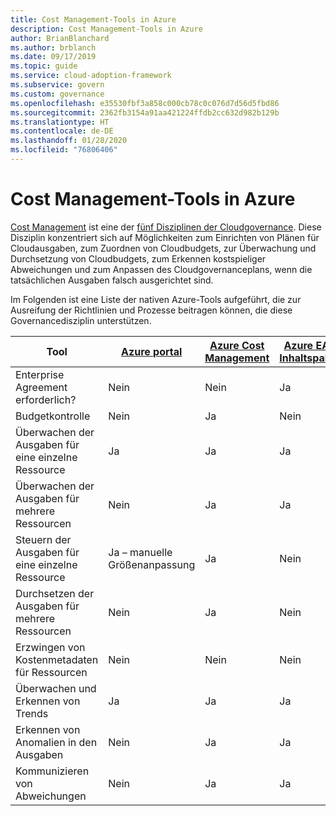 ```yaml
---
title: Cost Management-Tools in Azure
description: Cost Management-Tools in Azure
author: BrianBlanchard
ms.author: brblanch
ms.date: 09/17/2019
ms.topic: guide
ms.service: cloud-adoption-framework
ms.subservice: govern
ms.custom: governance
ms.openlocfilehash: e35530fbf3a858c000cb78c0c076d7d56d5fbd86
ms.sourcegitcommit: 2362fb3154a91aa421224ffdb2cc632d982b129b
ms.translationtype: HT
ms.contentlocale: de-DE
ms.lasthandoff: 01/28/2020
ms.locfileid: "76806406"
---
```

# <a name="cost-management-tools-in-azure"></a>Cost Management-Tools in Azure

[Cost Management](./index.md) ist eine der [fünf Disziplinen der Cloudgovernance](../governance-disciplines.md). Diese Disziplin konzentriert sich auf Möglichkeiten zum Einrichten von Plänen für Cloudausgaben, zum Zuordnen von Cloudbudgets, zur Überwachung und Durchsetzung von Cloudbudgets, zum Erkennen kostspieliger Abweichungen und zum Anpassen des Cloudgovernanceplans, wenn die tatsächlichen Ausgaben falsch ausgerichtet sind.

Im Folgenden ist eine Liste der nativen Azure-Tools aufgeführt, die zur Ausreifung der Richtlinien und Prozesse beitragen können, die diese Governancedisziplin unterstützen.

| Tool | [Azure portal](https://azure.microsoft.com/features/azure-portal)  | [Azure Cost Management](https://docs.microsoft.com/azure/cost-management/overview-cost-mgt)  | [Azure EA-Inhaltspaket](https://docs.microsoft.com/power-bi/service-connect-to-azure-enterprise)  | [Azure Policy](https://docs.microsoft.com/azure/governance/policy/overview) |
|---------|---------|---------|---------|---------|
|Enterprise Agreement erforderlich?     | Nein         | Nein         | Ja         | Nein         |
|Budgetkontrolle     | Nein         | Ja         | Nein         | Ja         |
|Überwachen der Ausgaben für eine einzelne Ressource    | Ja         | Ja         | Ja         | Nein         |
|Überwachen der Ausgaben für mehrere Ressourcen    | Nein         | Ja        | Ja         | Nein         |
|Steuern der Ausgaben für eine einzelne Ressource     | Ja – manuelle Größenanpassung         | Ja         | Nein         | Ja         |
|Durchsetzen der Ausgaben für mehrere Ressourcen    | Nein         | Ja         | Nein         | Ja         |
|Erzwingen von Kostenmetadaten für Ressourcen    | Nein         | Nein         | Nein         | Ja         |
|Überwachen und Erkennen von Trends     | Ja          | Ja        | Ja         | Nein         |
|Erkennen von Anomalien in den Ausgaben     | Nein         | Ja        | Ja         | Nein        |
|Kommunizieren von Abweichungen     | Nein        | Ja        | Ja        | Nein        |

